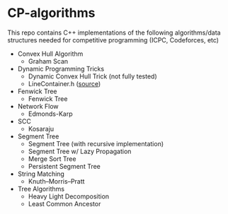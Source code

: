 # CP-algorithms
This repo contains C++ implementations of the following algorithms/data structures needed for competitive programming (ICPC, Codeforces, etc)
- Convex Hull Algorithm
  - Graham Scan
- Dynamic Programming Tricks
  - Dynamic Convex Hull Trick (not fully tested)
  - LineContainer.h ([source](https://github.com/kth-competitive-programming/kactl/blob/main/content/data-structures/LineContainer.h))
- Fenwick Tree
  - Fenwick Tree
- Network Flow
  - Edmonds-Karp
- SCC
  - Kosaraju
- Segment Tree
  - Segment Tree (with recursive implementation)
  - Segment Tree w/ Lazy Propagation
  - Merge Sort Tree
  - Persistent Segment Tree
- String Matching
  - Knuth–Morris–Pratt
- Tree Algorithms
  - Heavy Light Decomposition
  - Least Common Ancestor
